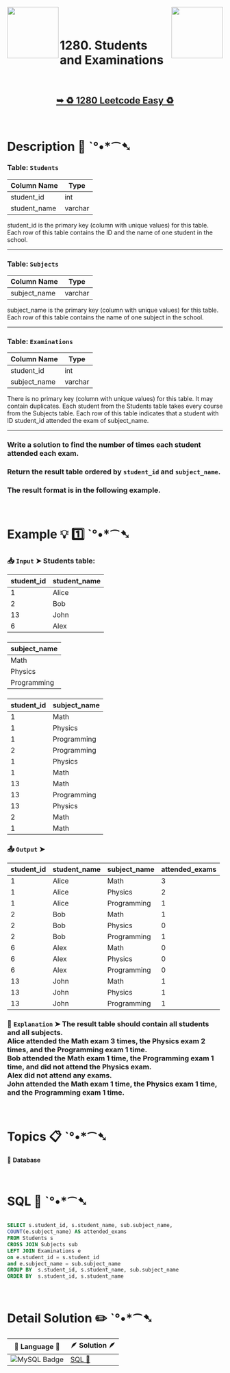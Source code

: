 
[<img align="left" src ="https://github.com/user-attachments/assets/c5e05cce-05ba-4f7d-8cea-67dc1112ab98" width = "120px" />](https://github.com/Prakhar-002/LEETCODE/tree/main/%F0%9F%93%9A%20Study%20%F0%9F%8E%A7%20Plan%20%F0%9F%91%A8%F0%9F%8F%BB%E2%80%8D%F0%9F%92%BB/%F0%9F%93%A6%20SQL%2050%20-%20%F0%9F%8C%BD%20Crack%20SQL%20Interview/%F0%9F%94%AC%20Examine%20Thoroughly%20%F0%9F%A7%AC/02%20Basic%20Joins/Day%20%E2%9E%BA%2011%20%F0%9F%8C%BD%20577.%20Employee%20Bonus)
[<img align="right" src ="https://github.com/user-attachments/assets/6614aa7c-a424-4349-b963-2111d9e9aa0d" width = "120px" />](https://github.com/Prakhar-002/LEETCODE/tree/main/%F0%9F%93%9A%20Study%20%F0%9F%8E%A7%20Plan%20%F0%9F%91%A8%F0%9F%8F%BB%E2%80%8D%F0%9F%92%BB/%F0%9F%93%A6%20SQL%2050%20-%20%F0%9F%8C%BD%20Crack%20SQL%20Interview/%F0%9F%94%AC%20Examine%20Thoroughly%20%F0%9F%A7%AC/02%20Basic%20Joins/Day%20%E2%9E%BA%2013%20%F0%9F%8C%BD%20570.%20Managers%20with%20at%20Least%205%20Direct%20Reports)

</br>
</br>

# 1280. Students and Examinations

</br>

<h2 align="center"> 

<a href="https://leetcode.com/problems/students-and-examinations/description/?envType=study-plan-v2&envId=top-sql-50"><strong>➥ ♻️ 1280 Leetcode Easy ♻️ </strong></a>
</h2>

</br>

# Description 📜 ˋ°•*⁀➷

### Table: `Students`

| Column Name   | Type    |
|---------------|---------|
| student_id    | int     |
| student_name  | varchar |

student_id is the primary key (column with unique values) for this table.
Each row of this table contains the ID and the name of one student in the school.

---

### Table: `Subjects`


| Column Name  | Type    |
|--------------|---------|
| subject_name | varchar |

subject_name is the primary key (column with unique values) for this table.
Each row of this table contains the name of one subject in the school.

---

### Table: `Examinations`

| Column Name  | Type    |
|--------------|---------|
| student_id   | int     |
| subject_name | varchar |

There is no primary key (column with unique values) for this table. It may contain duplicates.
Each student from the Students table takes every course from the Subjects table.
Each row of this table indicates that a student with ID student_id attended the exam of subject_name.

---

### Write a solution to find the number of times each student attended each exam.

### Return the result table ordered by `student_id` and `subject_name`.

### The result format is in the following example.

</br>

# Example 💡 1️⃣ ˋ°•*⁀➷

  ### 📥 `Input`  ➤ Students table:

| student_id | student_name |
| ---------- | ------------ |
| 1          | Alice        |
| 2          | Bob          |
| 13         | John         |
| 6          | Alex         |

### 

| subject_name |
| ------------ |
| Math         |
| Physics      |
| Programming  |

### 

| student_id | subject_name |
| ---------- | ------------ |
| 1          | Math         |
| 1          | Physics      |
| 1          | Programming  |
| 2          | Programming  |
| 1          | Physics      |
| 1          | Math         |
| 13         | Math         |
| 13         | Programming  |
| 13         | Physics      |
| 2          | Math         |
| 1          | Math         |

  ### 📤 `Output`  ➤

| student_id | student_name | subject_name | attended_exams |
| ---------- | ------------ | ------------ | -------------- |
| 1          | Alice        | Math         | 3              |
| 1          | Alice        | Physics      | 2              |
| 1          | Alice        | Programming  | 1              |
| 2          | Bob          | Math         | 1              |
| 2          | Bob          | Physics      | 0              |
| 2          | Bob          | Programming  | 1              |
| 6          | Alex         | Math         | 0              |
| 6          | Alex         | Physics      | 0              |
| 6          | Alex         | Programming  | 0              |
| 13         | John         | Math         | 1              |
| 13         | John         | Physics      | 1              |
| 13         | John         | Programming  | 1              |

  ### 🔦 `Explanation`  ➤ The result table should contain all students and all subjects.</br> Alice attended the Math exam 3 times, the Physics exam 2 times, and the Programming exam 1 time.</br> Bob attended the Math exam 1 time, the Programming exam 1 time, and did not attend the Physics exam.</br> Alex did not attend any exams.</br> John attended the Math exam 1 time, the Physics exam 1 time, and the Programming exam 1 time.

</br>

# Topics 📋 ˋ°•*⁀➷

🔸 **Database**  </br>

</br>

# SQL 🕍 ˋ°•*⁀➷

```sql

SELECT s.student_id, s.student_name, sub.subject_name, 
COUNT(e.subject_name) AS attended_exams
FROM Students s 
CROSS JOIN Subjects sub 
LEFT JOIN Examinations e 
on e.student_id = s.student_id
and e.subject_name = sub.subject_name
GROUP BY  s.student_id, s.student_name, sub.subject_name
ORDER BY  s.student_id, s.student_name

```

</br>

# Detail Solution ✏️ ˋ°•*⁀➷

| 📒 Language 📒  | 🪶 Solution 🪶 |
| ------------- | ------------- |
|  ![MySQL Badge](https://img.shields.io/badge/MySQL-4479A1?logo=mysql&logoColor=fff&style=for-the-badge)  | [SQL 🕍](https://github.com/Prakhar-002/LEETCODE/blob/main/%F0%9F%93%9A%20Study%20%F0%9F%8E%A7%20Plan%20%F0%9F%91%A8%F0%9F%8F%BB%E2%80%8D%F0%9F%92%BB/%F0%9F%93%A6%20SQL%2050%20-%20%F0%9F%8C%BD%20Crack%20SQL%20Interview/%F0%9F%94%AC%20Examine%20Thoroughly%20%F0%9F%A7%AC/02%20Basic%20Joins/Day%20%E2%9E%BA%2012%20%F0%9F%8C%BD%201280.%20Students%20and%20Examinations/%F0%9F%95%8D%20SQL%20-%201280.%20Students%20and%20Examinations.sql) |